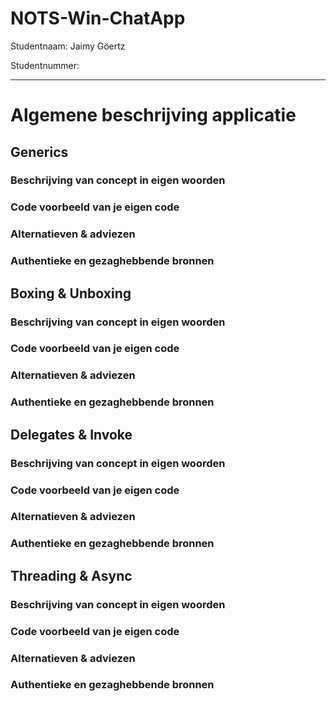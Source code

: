 # NOTS-Win-ChatApp
Studentnaam: Jaimy Göertz

Studentnummer: 

---
# Algemene beschrijving applicatie

## Generics

### Beschrijving van concept in eigen woorden

### Code voorbeeld van je eigen code

### Alternatieven & adviezen

### Authentieke en gezaghebbende bronnen

## Boxing & Unboxing

### Beschrijving van concept in eigen woorden

### Code voorbeeld van je eigen code

### Alternatieven & adviezen

### Authentieke en gezaghebbende bronnen

## Delegates & Invoke

### Beschrijving van concept in eigen woorden

### Code voorbeeld van je eigen code

### Alternatieven & adviezen

### Authentieke en gezaghebbende bronnen

## Threading & Async

### Beschrijving van concept in eigen woorden

### Code voorbeeld van je eigen code

### Alternatieven & adviezen

### Authentieke en gezaghebbende bronnen
